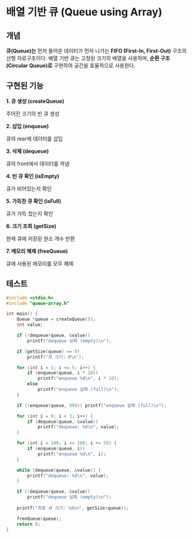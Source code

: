 # 배열 기반 큐 (Queue using Array)

## 개념

**큐(Queue)는** 먼저 들어온 데이터가 먼저 나가는 **FIFO (First-In, First-Out)** 구조의 선형 자료구조이다. 배열 기반 큐는 고정된 크기의 배열을 사용하며, **순환 구조 (Circular Queue)로** 구현하여 공간을 효율적으로 사용한다.

## 구현된 기능

**1. 큐 생성 (createQueue)**

주어진 크기의 빈 큐 생성

**2. 삽입 (enqueue)**

큐의 rear에 데이터를 삽입

**3. 삭제 (dequeue)**

큐의 front에서 데이터를 꺼냄

**4. 빈 큐 확인 (isEmpty)**

큐가 비어있는지 확인

**5. 가득찬 큐 확인 (isFull)**

큐가 가득 찼는지 확인

**6. 크기 조회 (getSize)**

현재 큐에 저장된 원소 개수 반환

**7. 메모리 해제 (freeQueue)**

큐에 사용된 메모리를 모두 해제

## 테스트 

```c
#include <stdio.h>
#include "queue-array.h"

int main() {
    Queue *queue = createQueue(5);
    int value;

    if (!dequeue(queue, &value))
        printf("dequeue 실패 (empty)\n");

    if (getSize(queue) == 0)
        printf("큐 크기: 0\n");

    for (int i = 1; i <= 5; i++) {
        if (enqueue(queue, i * 10))
            printf("enqueue %d\n", i * 10);
        else
            printf("enqueue 실패 (full)\n");
    }

    if (!enqueue(queue, 999)) printf("enqueue 실패 (full)\n");

    for (int i = 0; i < 3; i++) {
        if (dequeue(queue, &value))
            printf("dequeue: %d\n", value);
    }

    for (int i = 100; i <= 200; i += 50) {
        if (enqueue(queue, i))
            printf("enqueue %d\n", i);
    }

    while (dequeue(queue, &value)) {
        printf("dequeue: %d\n", value);
    }

    if (!dequeue(queue, &value))
        printf("dequeue 실패 (empty)\n");
        
    printf("최종 큐 크기: %d\n", getSize(queue));

    freeQueue(queue);
    return 0;
}
```